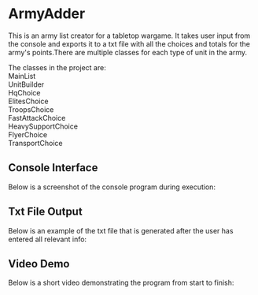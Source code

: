 # ArmyAdder
This is an army list creator for a tabletop wargame. It takes user input from the console and exports it to a txt file with all the choices and totals for the army's points.There are multiple classes for each type of unit in the army.

The classes in the project are:<br />
MainList<br />
UnitBuilder<br />
HqChoice<br />
ElitesChoice<br />
TroopsChoice<br />
FastAttackChoice<br />
HeavySupportChoice<br />
FlyerChoice<br />
TransportChoice<br />

## Console Interface
Below is a screenshot of the console program during execution:

## Txt File Output
Below is an example of the txt file that is generated after the user has entered all relevant info:

## Video Demo
Below is a short video demonstrating the program from start to finish:







